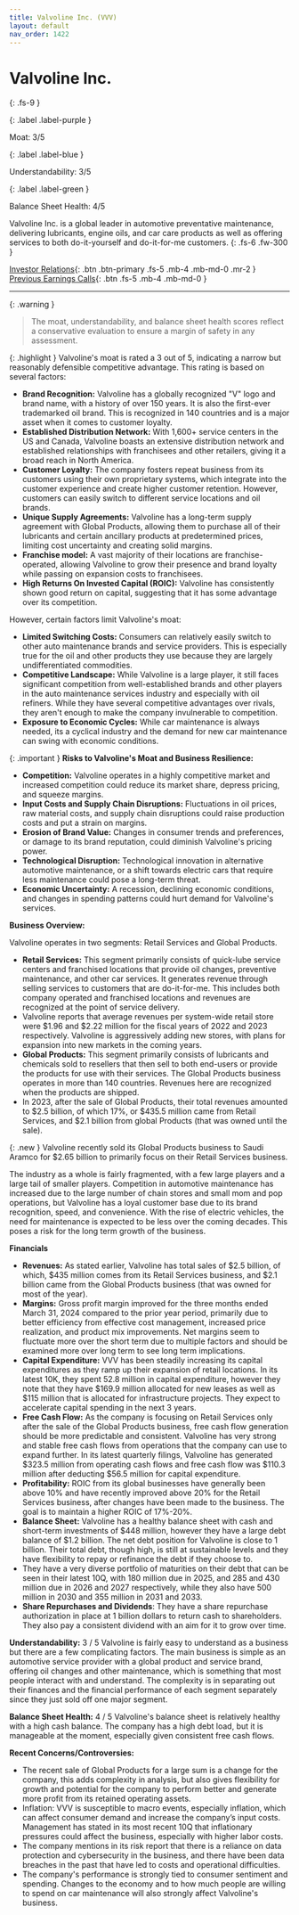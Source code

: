 ```yaml
---
title: Valvoline Inc. (VVV)
layout: default
nav_order: 1422
---
```


# Valvoline Inc.
{: .fs-9 }

{: .label .label-purple }

Moat: 3/5

{: .label .label-blue }

Understandability: 3/5

{: .label .label-green }

Balance Sheet Health: 4/5

Valvoline Inc. is a global leader in automotive preventative maintenance, delivering lubricants, engine oils, and car care products as well as offering services to both do-it-yourself and do-it-for-me customers.
{: .fs-6 .fw-300 }

[Investor Relations](https://www.google.com/search?q=VVV+investor+relations){: .btn .btn-primary .fs-5 .mb-4 .mb-md-0 .mr-2 }
[Previous Earnings Calls](https://discountingcashflows.com/company/VVV/transcripts/){: .btn .fs-5 .mb-4 .mb-md-0 }

---

{: .warning }
>The moat, understandability, and balance sheet health scores reflect a conservative evaluation to ensure a margin of safety in any assessment.



{: .highlight }
Valvoline's moat is rated a 3 out of 5, indicating a narrow but reasonably defensible competitive advantage. This rating is based on several factors:

*   **Brand Recognition:** Valvoline has a globally recognized "V" logo and brand name, with a history of over 150 years. It is also the first-ever trademarked oil brand. This is recognized in 140 countries and is a major asset when it comes to customer loyalty.
*   **Established Distribution Network:** With 1,600+ service centers in the US and Canada, Valvoline boasts an extensive distribution network and established relationships with franchisees and other retailers, giving it a broad reach in North America.
*   **Customer Loyalty:** The company fosters repeat business from its customers using their own proprietary systems, which integrate into the customer experience and create higher customer retention. However, customers can easily switch to different service locations and oil brands.
*  **Unique Supply Agreements:** Valvoline has a long-term supply agreement with Global Products, allowing them to purchase all of their lubricants and certain ancillary products at predetermined prices, limiting cost uncertainty and creating solid margins.
*  **Franchise model:** A vast majority of their locations are franchise-operated, allowing Valvoline to grow their presence and brand loyalty while passing on expansion costs to franchisees.
*   **High Returns On Invested Capital (ROIC):** Valvoline has consistently shown good return on capital, suggesting that it has some advantage over its competition.

However, certain factors limit Valvoline's moat:
 * **Limited Switching Costs:** Consumers can relatively easily switch to other auto maintenance brands and service providers. This is especially true for the oil and other products they use because they are largely undifferentiated commodities.
 * **Competitive Landscape:** While Valvoline is a large player, it still faces significant competition from well-established brands and other players in the auto maintenance services industry and especially with oil refiners. While they have several competitive advantages over rivals, they aren't enough to make the company invulnerable to competition.
 * **Exposure to Economic Cycles:** While car maintenance is always needed, its a cyclical industry and the demand for new car maintenance can swing with economic conditions.

{: .important }
**Risks to Valvoline's Moat and Business Resilience:**
*   **Competition:** Valvoline operates in a highly competitive market and increased competition could reduce its market share, depress pricing, and squeeze margins.
* **Input Costs and Supply Chain Disruptions:** Fluctuations in oil prices, raw material costs, and supply chain disruptions could raise production costs and put a strain on margins.
*   **Erosion of Brand Value:** Changes in consumer trends and preferences, or damage to its brand reputation, could diminish Valvoline's pricing power.
*   **Technological Disruption:** Technological innovation in alternative automotive maintenance, or a shift towards electric cars that require less maintenance could pose a long-term threat.
*   **Economic Uncertainty:** A recession, declining economic conditions, and changes in spending patterns could hurt demand for Valvoline's services.

**Business Overview:**

Valvoline operates in two segments: Retail Services and Global Products.

*   **Retail Services:** This segment primarily consists of quick-lube service centers and franchised locations that provide oil changes, preventive maintenance, and other car services. It generates revenue through selling services to customers that are do-it-for-me. This includes both company operated and franchised locations and revenues are recognized at the point of service delivery.
 *    Valvoline reports that average revenues per system-wide retail store were $1.96 and $2.22 million for the fiscal years of 2022 and 2023 respectively. Valvoline is aggressively adding new stores, with plans for expansion into new markets in the coming years.
*  **Global Products:** This segment primarily consists of lubricants and chemicals sold to resellers that then sell to both end-users or provide the products for use with their services. The Global Products business operates in more than 140 countries. Revenues here are recognized when the products are shipped.
  * In 2023, after the sale of Global Products, their total revenues amounted to $2.5 billion, of which 17%, or $435.5 million came from Retail Services, and $2.1 billion from global Products (that was owned until the sale).

{: .new }
Valvoline recently sold its Global Products business to Saudi Aramco for $2.65 billion to primarily focus on their Retail Services business.

The industry as a whole is fairly fragmented, with a few large players and a large tail of smaller players. Competition in automotive maintenance has increased due to the large number of chain stores and small mom and pop operations, but Valvoline has a loyal customer base due to its brand recognition, speed, and convenience.
With the rise of electric vehicles, the need for maintenance is expected to be less over the coming decades. This poses a risk for the long term growth of the business.

 **Financials**

*   **Revenues:** As stated earlier, Valvoline has total sales of $2.5 billion, of which, $435 million comes from its Retail Services business, and $2.1 billion came from the Global Products business (that was owned for most of the year).
*   **Margins:** Gross profit margin improved for the three months ended March 31, 2024 compared to the prior year period, primarily due to better efficiency from effective cost management, increased price realization, and product mix improvements. Net margins seem to fluctuate more over the short term due to multiple factors and should be examined more over long term to see long term implications.
*   **Capital Expenditure:** VVV has been steadily increasing its capital expenditures as they ramp up their expansion of retail locations. In its latest 10K, they spent 52.8 million in capital expenditure, however they note that they have $169.9 million allocated for new leases as well as $115 million that is allocated for infrastructure projects. They expect to accelerate capital spending in the next 3 years.
*  **Free Cash Flow:** As the company is focusing on Retail Services only after the sale of the Global Products business, free cash flow generation should be more predictable and consistent. Valvoline has very strong and stable free cash flows from operations that the company can use to expand further. In its latest quarterly filings, Valvoline has generated $323.5 million from operating cash flows and free cash flow was $110.3 million after deducting $56.5 million for capital expenditure.
*   **Profitability:** ROIC from its global businesses have generally been above 10% and have recently improved above 20% for the Retail Services business, after changes have been made to the business. The goal is to maintain a higher ROIC of 17%-20%. 
 *   **Balance Sheet:** Valvoline has a healthy balance sheet with cash and short-term investments of $448 million, however they have a large debt balance of $1.2 billion. The net debt position for Valvoline is close to 1 billion. Their total debt, though high, is still at sustainable levels and they have flexibility to repay or refinance the debt if they choose to.
   *   They have a very diverse portfolio of maturities on their debt that can be seen in their latest 10Q, with 180 million due in 2025, and 285 and 430 million due in 2026 and 2027 respectively, while they also have 500 million in 2030 and 355 million in 2031 and 2033.
*  **Share Repurchases and Dividends**: They have a share repurchase authorization in place at 1 billion dollars to return cash to shareholders. They also pay a consistent dividend with an aim for it to grow over time.

**Understandability:**  3 / 5
Valvoline is fairly easy to understand as a business but there are a few complicating factors. The main business is simple as an automotive service provider with a global product and service brand, offering oil changes and other maintenance, which is something that most people interact with and understand. The complexity is in separating out their finances and the financial performance of each segment separately since they just sold off one major segment.

**Balance Sheet Health:** 4 / 5
Valvoline's balance sheet is relatively healthy with a high cash balance. The company has a high debt load, but it is manageable at the moment, especially given consistent free cash flows.

**Recent Concerns/Controversies:**
*  The recent sale of Global Products for a large sum is a change for the company, this adds complexity in analysis, but also gives flexibility for growth and potential for the company to perform better and generate more profit from its retained operating assets.
* Inflation: VVV is susceptible to macro events, especially inflation, which can affect consumer demand and increase the company’s input costs. Management has stated in its most recent 10Q that inflationary pressures could affect the business, especially with higher labor costs.
*   The company mentions in its risk report that there is a reliance on data protection and cybersecurity in the business, and there have been data breaches in the past that have led to costs and operational difficulties.
*  The company's performance is strongly tied to consumer sentiment and spending. Changes to the economy and to how much people are willing to spend on car maintenance will also strongly affect Valvoline's business.
